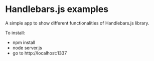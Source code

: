 Handlebars.js examples
=============

A simple app to show different functionalities of Handlebars.js library.

To install:

- npm install
- node server.js
- go to http://localhost:1337